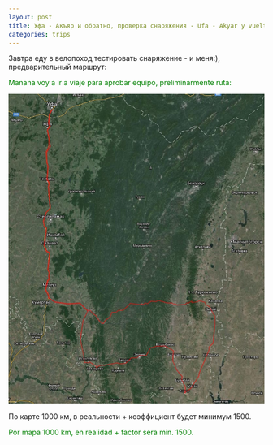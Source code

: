 ```yaml
---
layout: post
title: Уфа - Акъяр и обратно, проверка снаряжения - Ufa - Akyar y vuelta, aprobar equipo 
categories: trips
---
```

Завтра еду в велопоход тестировать снаряжение  - и меня:), предварительный маршрут:

<p style="color: green;">Manana voy a ir a viaje para aprobar equipo, preliminarmente ruta:</p>

<a href="/assets/ufa_akyar/track.jpg"><img src="/assets/ufa_akyar/track.jpg" width="640"></a>

По карте 1000 км, в реальности + коэффициент будет минимум 1500.

<p style="color: green;">Por mapa 1000 km, en realidad + factor sera min. 1500.</p>
